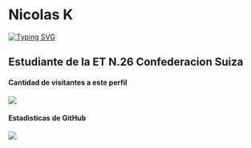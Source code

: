 # Nicolas K
[![Typing SVG](https://readme-typing-svg.demolab.com?font=Fira+Code&pause=1000&width=435&lines=Never+Gonna+Give+You+Up;Never+Gonna+Let+You+Down;Never+Gonna+Run+Around+And+Desert+You;Never+Gonna+Make+You+Cry;Never+Gonna+Say+Goodbye;Never+Gonna+Tell+A+Lie+And+Hurt+You)](https://git.io/typing-svg)
## Estudiante de la ET N.26 Confederacion Suiza

#### Cantidad de visitantes a este perfil

<img src="https://profile-counter.glitch.me/nicolas-k-cmd/count.svg">

#### Estadisticas de GitHub
<img src="https://github-readme-stats.vercel.app/api?username=nicolas-k-cmd&count_private=true">
<!--
**nicolas-k-cmd/nicolas-k-cmd** is a ✨ _special_ ✨ repository because its `README.md` (this file) appears on your GitHub profile.

Here are some ideas to get you started:

- 🔭 I’m currently working on ...
- 🌱 I’m currently learning ...
- 👯 I’m looking to collaborate on ...
- 🤔 I’m looking for help with ...
- 💬 Ask me about ...
- 📫 How to reach me: ...
- 😄 Pronouns: ...
- ⚡ Fun fact: ...
-->

